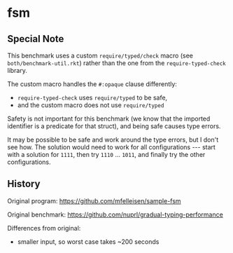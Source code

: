 fsm
===


Special Note
---

This benchmark uses a custom `require/typed/check` macro
 (see `both/benchmark-util.rkt`) rather than the one from the
 `require-typed-check` library.

The custom macro handles the `#:opaque` clause differently:
- `require-typed-check` uses `require/typed` to be safe,
- and the custom macro does not use `require/typed`

Safety is not important for this benchmark (we know that the imported
 identifier is a predicate for that struct),
 and being safe causes type errors.

It may be possible to be safe and work around the type errors, but I don't see how.
The solution would need to work for all configurations --- start with a solution
 for `1111`, then try `1110` ... `1011`, and finally try the other configurations.


History
---

Original program: <https://github.com/mfelleisen/sample-fsm>

Original benchmark: <https://github.com/nuprl/gradual-typing-performance>

Differences from original:

- smaller input, so worst case takes ~200 seconds

